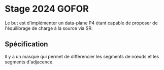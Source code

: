 # Stage 2024 GOFOR

Le but est d'implémenter un data-plane P4 étant capable de proposer de l'équilibrage de charge à la source via SR.

## Spécification

Il y a un masque qui permet de différencier les segments de nœuds et les segments d'adjacence.